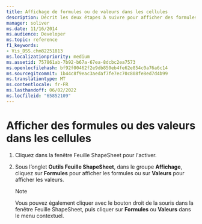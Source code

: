 ```yaml
---
title: Affichage de formules ou de valeurs dans les cellules
description: Décrit les deux étapes à suivre pour afficher des formules ou des valeurs dans des cellules à l’aide de l’onglet Outils Feuille ShapeSheet dans la fenêtre Feuille ShapeSheet.
manager: soliver
ms.date: 11/16/2014
ms.audience: Developer
ms.topic: reference
f1_keywords:
- Vis_DSS.chm82251813
ms.localizationpriority: medium
ms.assetid: 757861ab-7b92-b67a-67ea-8dcbc2ea7573
ms.openlocfilehash: bf92f00462f2e9db850eb4fe62e854c0a76a6c14
ms.sourcegitcommit: 1b44c8f9eac3aedaf7fe7ec70c808fe8ed7d4b99
ms.translationtype: MT
ms.contentlocale: fr-FR
ms.lasthandoff: 06/02/2022
ms.locfileid: "65852109"
---
```

# <a name="display-formulas-or-values-in-cells"></a>Afficher des formules ou des valeurs dans les cellules

1. Cliquez dans la fenêtre Feuille ShapeSheet pour l'activer.
    
2. Sous l’onglet **Outils Feuille ShapeSheet**, dans le groupe **Affichage**, cliquez sur **Formules** pour afficher les formules ou sur **Valeurs** pour afficher les valeurs. 
    
    > [!NOTE]
    > Vous pouvez également cliquer avec le bouton droit de la souris dans la fenêtre Feuille ShapeSheet, puis cliquer sur **Formules** ou **Valeurs** dans le menu contextuel. 
  

